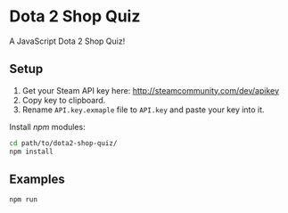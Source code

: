 # Dota 2 Shop Quiz

A JavaScript Dota 2 Shop Quiz!

## Setup

1. Get your Steam API key here: http://steamcommunity.com/dev/apikey
2. Copy key to clipboard.
3. Rename `API.key.exmaple` file to `API.key` and paste your key into it.

Install *npm* modules:
```bash
cd path/to/dota2-shop-quiz/
npm install
```

## Examples

```bash
npm run
```
